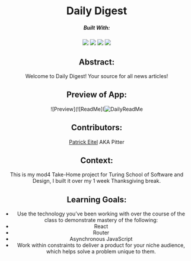 <div align="center">
  
# Daily Digest

  
##### Built With:
  <img src="https://img.shields.io/badge/JavaScript-323330?style=for-the-badge&logo=javascript&logoColor=F7DF1E" /> <img src="https://img.shields.io/badge/CSS3-1572B6?style=for-the-badge&logo=css3&logoColor=white" /> <img src="https://img.shields.io/badge/HTML5-E34F26?style=for-the-badge&logo=html5&logoColor=white" />
 <img src="https://shields.io/badge/react-black?logo=react&style=for-the-badge" />

## Abstract:

Welcome to Daily Digest! Your source for all news articles!

## Preview of App:
![Preview](![ReadMe](![DailyReadMe](https://github.com/pitter3/take-home/assets/134596035/cde9ea38-8d6e-4c14-a8fa-c7f98541dc07)



## Contributors:
[Patrick Eitel](https://github.com/pitter3) AKA Pitter

## Context:
This is my mod4 Take-Home project for Turing School of Software and Design, I built it over my 1 week Thanksgiving break.

## Learning Goals:

- Use the technology you’ve been working with over the course of the class to demonstrate mastery of the following:
- React
- Router
- Asynchronous JavaScript
- Work within constraints to deliver a product for your niche audience, which helps solve a problem unique to them.

